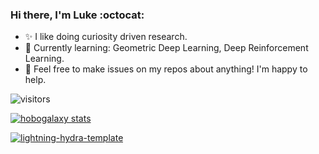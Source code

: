 ### Hi there, I'm Luke :octocat:
- :sparkles: I like doing curiosity driven research.
- 🌱 Currently learning: Geometric Deep Learning, Deep Reinforcement Learning.
- 💬 Feel free to make issues on my repos about anything! I'm happy to help.


![visitors](https://visitor-badge.laobi.icu/badge?page_id=hobogalaxy.hobogalaxy)


[![hobogalaxy stats](https://github-readme-stats.vercel.app/api?username=hobogalaxy&theme=tokyonight&count_private=true&show_icons=true&include_all_commits=true&)](https://github.com/anuraghazra/github-readme-stats)


[![lightning-hydra-template](https://github-readme-stats.vercel.app/api/pin/?username=hobogalaxy&repo=lightning-hydra-template&theme=tokyonight)](https://github.com/hobogalaxy/lightning-hydra-template)


<!--
[![ActiveRagdoll](https://github-readme-stats.vercel.app/api/pin/?username=hobogalaxy&repo=ActiveRagdoll&theme=tokyonight)](https://github.com/hobogalaxy/ActiveRagdoll)
-->

<!-- aaa -->
